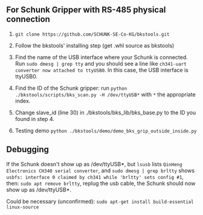## For Schunk Gripper with RS-485 physical connection

1. `git clone https://github.com/SCHUNK-SE-Co-KG/bkstools.git`

2. Follow the bkstools' installing step (get .whl source as bkstools)

3. Find the name of the USB interface where your Schunk is connected. Run `sudo dmesg | grep tty` and you should see a line like `ch341-uart converter now attached to ttyUSB0`. In this case, the USB interface is ttyUSB0.

4. Find the ID of the Schunk gripper: run `python ./bkstools/scripts/bks_scan.py -H /dev/ttyUSB*` with `*` the appropriate index.

5. Change slave_id (line 30) in ./bkstools/bks_lib/bks_base.py to the ID you found in step 4.

6. Testing demo `python ./bkstools/demo/demo_bks_grip_outside_inside.py`

## Debugging

If the Schunk doesn't show up as /dev/ttyUSB*, but `lsusb` lists `QinHeng Electronics CH340 serial converter`, and
`sudo dmesg | grep brltty` shows `usbfs: interface 0 claimed by ch341 while 'brltty' sets config #1`, then:
`sudo apt remove brltty`, replug the usb cable, the Schunk should now show up as /dev/ttyUSB*.

Could be necessary (unconfirmed): `sudo apt-get install build-essential linux-source`

